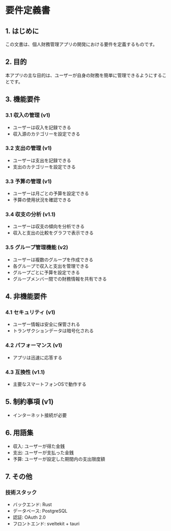 # 要件定義書

## 1. はじめに
この文書は、個人財務管理アプリの開発における要件を定義するものです。

## 2. 目的
本アプリの主な目的は、ユーザーが自身の財務を簡単に管理できるようにすることです。

## 3. 機能要件
### 3.1 収入の管理 (v1)
- ユーザーは収入を記録できる
- 収入源のカテゴリーを設定できる

### 3.2 支出の管理 (v1)
- ユーザーは支出を記録できる
- 支出のカテゴリーを設定できる

### 3.3 予算の管理 (v1)
- ユーザーは月ごとの予算を設定できる
- 予算の使用状況を確認できる

### 3.4 収支の分析 (v1.1)
- ユーザーは収支の傾向を分析できる
- 収入と支出の比較をグラフで表示できる

### 3.5 グループ管理機能 (v2)
- ユーザーは複数のグループを作成できる
- 各グループで収入と支出を管理できる
- グループごとに予算を設定できる
- グループメンバー間での財務情報を共有できる

## 4. 非機能要件
### 4.1 セキュリティ (v1)
- ユーザー情報は安全に保管される
- トランザクションデータは暗号化される

### 4.2 パフォーマンス (v1)
- アプリは迅速に応答する

### 4.3 互換性 (v1.1)
- 主要なスマートフォンOSで動作する

## 5. 制約事項 (v1)
- インターネット接続が必要

## 6. 用語集
- 収入: ユーザーが得た金銭
- 支出: ユーザーが支払った金銭
- 予算: ユーザーが設定した期間内の支出限度額

## 7. その他
### 技術スタック
- バックエンド: Rust
- データベース: PostgreSQL
- 認証: OAuth 2.0
- フロントエンド: sveltekit + tauri
